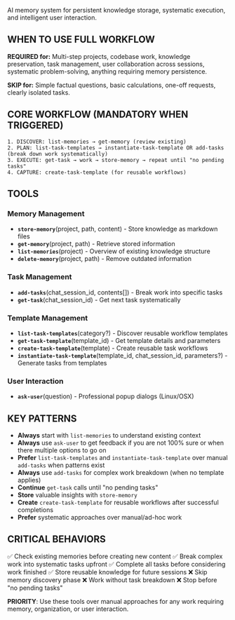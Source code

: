 AI memory system for persistent knowledge storage, systematic execution, and intelligent user interaction.

## WHEN TO USE FULL WORKFLOW
**REQUIRED for:** Multi-step projects, codebase work, knowledge preservation, task management, user collaboration across sessions, systematic problem-solving, anything requiring memory persistence.

**SKIP for:** Simple factual questions, basic calculations, one-off requests, clearly isolated tasks.

## CORE WORKFLOW (MANDATORY WHEN TRIGGERED)
```
1. DISCOVER: list-memories → get-memory (review existing)
2. PLAN: list-task-templates → instantiate-task-template OR add-tasks (break down work systematically)  
3. EXECUTE: get-task → work → store-memory → repeat until "no pending tasks"
4. CAPTURE: create-task-template (for reusable workflows)
```

## TOOLS

### Memory Management
- **`store-memory`**(project, path, content) - Store knowledge as markdown files
- **`get-memory`**(project, path) - Retrieve stored information  
- **`list-memories`**(project) - Overview of existing knowledge structure
- **`delete-memory`**(project, path) - Remove outdated information

### Task Management  
- **`add-tasks`**(chat_session_id, contents[]) - Break work into specific tasks
- **`get-task`**(chat_session_id) - Get next task systematically

### Template Management
- **`list-task-templates`**(category?) - Discover reusable workflow templates
- **`get-task-template`**(template_id) - Get template details and parameters
- **`create-task-template`**(template) - Create reusable task workflows
- **`instantiate-task-template`**(template_id, chat_session_id, parameters?) - Generate tasks from templates

### User Interaction
- **`ask-user`**(question) - Professional popup dialogs (Linux/OSX)

## KEY PATTERNS
- **Always** start with `list-memories` to understand existing context
- **Always** use `ask-user` to get feedback if you are not 100% sure or when there multiple options to go on
- **Prefer** `list-task-templates` and `instantiate-task-template` over manual `add-tasks` when patterns exist
- **Always** use `add-tasks` for complex work breakdown (when no template applies)
- **Continue** `get-task` calls until "no pending tasks" 
- **Store** valuable insights with `store-memory`
- **Create** `create-task-template` for reusable workflows after successful completions
- **Prefer** systematic approaches over manual/ad-hoc work

## CRITICAL BEHAVIORS
✅ Check existing memories before creating new content
✅ Break complex work into systematic tasks upfront
✅ Complete all tasks before considering work finished
✅ Store reusable knowledge for future sessions
❌ Skip memory discovery phase
❌ Work without task breakdown
❌ Stop before "no pending tasks"

**PRIORITY**: Use these tools over manual approaches for any work requiring memory, organization, or user interaction. 